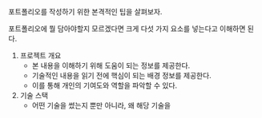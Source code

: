 포트폴리오를 작성하기 위한 본격적인 팁을 살펴보자.

포트폴리오에 뭘 담아야할지 모르겠다면 크게 다섯 가지 요소를 넣는다고 이해하면 된다.
1. 프로젝트 개요
	- 본 내용을 이해하기 위해 도움이 되는 정보를 제공한다.
	- 기술적인 내용을 읽기 전에 핵심이 되는 배경 정보를 제공한다. 
	- 이를 통해 개인의 기여도와 역할을 파악할 수 있다.
2. 기술 스택
	- 어떤 기술을 썼는지 뿐만 아니라, 왜 해당 기술을 